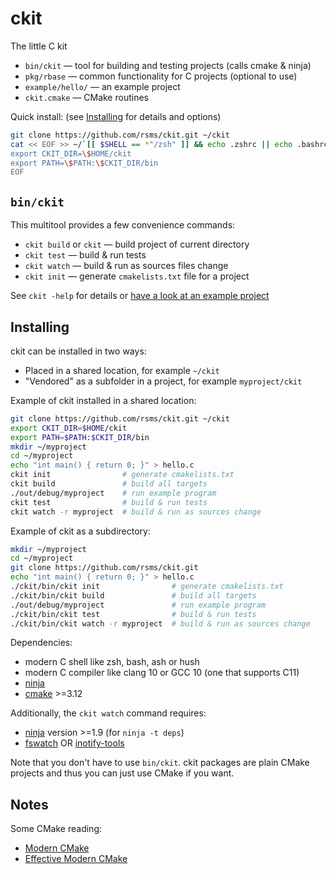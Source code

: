 # ckit

The little C kit

- `bin/ckit` — tool for building and testing projects (calls cmake & ninja)
- `pkg/rbase` — common functionality for C projects (optional to use)
- `example/hello/` — an example project
- `ckit.cmake` — CMake routines

Quick install: (see [Installing](#installing) for details and options)

```sh
git clone https://github.com/rsms/ckit.git ~/ckit
cat << EOF >> ~/`[[ $SHELL == *"/zsh" ]] && echo .zshrc || echo .bashrc`
export CKIT_DIR=\$HOME/ckit
export PATH=\$PATH:\$CKIT_DIR/bin
EOF
```


## `bin/ckit`

This multitool provides a few convenience commands:

- `ckit build` or `ckit` — build project of current directory
- `ckit test` — build & run tests
- `ckit watch` — build & run as sources files change
- `ckit init` — generate `cmakelists.txt` file for a project

See `ckit -help` for details or [have a look at an example project](example/hello)


## Installing

ckit can be installed in two ways:
- Placed in a shared location, for example `~/ckit`
- "Vendored" as a subfolder in a project, for example `myproject/ckit`

Example of ckit installed in a shared location:

```sh
git clone https://github.com/rsms/ckit.git ~/ckit
export CKIT_DIR=$HOME/ckit
export PATH=$PATH:$CKIT_DIR/bin
mkdir ~/myproject
cd ~/myproject
echo "int main() { return 0; }" > hello.c
ckit init                # generate cmakelists.txt
ckit build               # build all targets
./out/debug/myproject    # run example program
ckit test                # build & run tests
ckit watch -r myproject  # build & run as sources change
```


Example of ckit as a subdirectory:

```sh
mkdir ~/myproject
cd ~/myproject
git clone https://github.com/rsms/ckit.git
echo "int main() { return 0; }" > hello.c
./ckit/bin/ckit init                # generate cmakelists.txt
./ckit/bin/ckit build               # build all targets
./out/debug/myproject               # run example program
./ckit/bin/ckit test                # build & run tests
./ckit/bin/ckit watch -r myproject  # build & run as sources change
```

Dependencies:
- modern C shell like zsh, bash, ash or hush
- modern C compiler like clang 10 or GCC 10 (one that supports C11)
- [ninja](https://ninja-build.org)
- [cmake](https://cmake.org) >=3.12

Additionally, the `ckit watch` command requires:
- [ninja](https://ninja-build.org) version >=1.9 (for `ninja -t deps`)
- [fswatch](https://github.com/emcrisostomo/fswatch)
  OR [inotify-tools](https://github.com/inotify-tools/inotify-tools)

Note that you don't have to use `bin/ckit`.
ckit packages are plain CMake projects and thus you can just use CMake if you want.


## Notes

Some CMake reading:
- [Modern CMake](https://cliutils.gitlab.io/modern-cmake/)
- [Effective Modern CMake](https://gist.github.com/mbinna/c61dbb39bca0e4fb7d1f73b0d66a4fd1)
